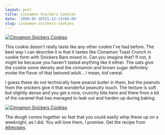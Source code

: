 ```yaml
---
layout: post
title: Cinnamon Snickers Cookies
date: '2009-02-10T21:22:13+00:00'
slug: cinnamon-snickers-cookies
---
```

<a href="http://www.flickr.com/photos/kstar810/3266841383/"><img src="http://farm2.static.flickr.com/1112/3266841383_d8eca5c6aa.jpg?v=0" alt="Cinnamon Snickers Cookies" /></a>

This cookie doesn't really taste like any other cookie I've had before. The best way I can describe it is that it tastes like Cinnamon Toast Crunch in cookie form with Snickers Bars mixed in. Can you imagine that? If not, it might be because you haven't tasted anything like it either. The oats give the cookie some density and the cinnamon and brown sugar definitely evoke the flavor of that beloved adult... I mean, <em>kid</em> cereal.  

I guess these do not technically have peanut <em>butter</em> in them, but the peanuts from the snickers give it that wonderful peanutty touch. The texture is soft but slightly dense and you get a nice, crunchy bite here and there from a bit of the caramel that has managed to leak out and harden up during baking. 

<a href="http://www.flickr.com/photos/kstar810/3266839817/"><img src="http://farm2.static.flickr.com/1184/3266839817_6b42b8cb91.jpg?v=0" alt="Cinnamon Snickers Cookies" /></a>

The dough comes together so fast that you could easily whip these up on a weeknight, as I did. You will love them, I promise. Get the recipe from <a href="http://allrecipes.com/Recipe/Championship-Cookies/Detail.aspx">Allrecipes</a>.

